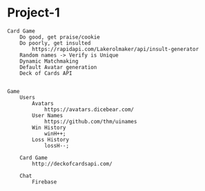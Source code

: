 # Project-1


    Card Game
        Do good, get praise/cookie
        Do poorly, get insulted
            https://rapidapi.com/Lakerolmaker/api/insult-generator
        Random names -> Verify is Unique
        Dynamic Matchmaking
        Default Avatar generation
        Deck of Cards API


    Game
        Users
            Avatars
                https://avatars.dicebear.com/
            User Names
                https://github.com/thm/uinames
            Win History
                winH++;
            Loss History
                lossH--;

        Card Game
            http://deckofcardsapi.com/

        Chat
            Firebase

